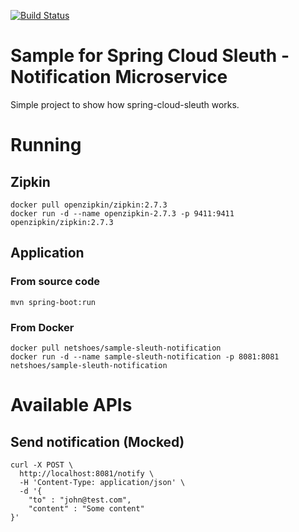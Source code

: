 [![Build Status](https://travis-ci.org/netshoes/sample-sleuth-notification.svg?branch=master)](https://travis-ci.org/netshoes/sample-sleuth-notification)

# Sample for Spring Cloud Sleuth - Notification Microservice
Simple project to show how spring-cloud-sleuth works.

# Running
## Zipkin
```
docker pull openzipkin/zipkin:2.7.3
docker run -d --name openzipkin-2.7.3 -p 9411:9411 openzipkin/zipkin:2.7.3
```

## Application
### From source code
```mvn spring-boot:run```

### From Docker
``` 
docker pull netshoes/sample-sleuth-notification
docker run -d --name sample-sleuth-notification -p 8081:8081 netshoes/sample-sleuth-notification
```

# Available APIs
## Send notification (Mocked)
``` 
curl -X POST \
  http://localhost:8081/notify \
  -H 'Content-Type: application/json' \
  -d '{
    "to" : "john@test.com",
    "content" : "Some content"
}'
```
